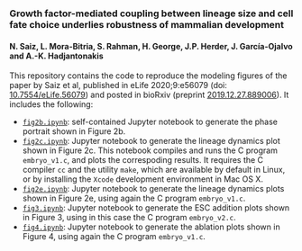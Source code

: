 ### Growth factor-mediated coupling between lineage size and cell fate choice underlies robustness of mammalian development

#### N. Saiz, L. Mora-Bitria, S. Rahman, H. George, J.P. Herder, J. García-Ojalvo and A.-K. Hadjantonakis

This repository contains the code to reproduce the modeling figures of the paper by Saiz et al, published in eLife 2020;9:e56079 (doi: [10.7554/eLife.56079](http://dx.doi.org/10.7554/eLife.56079)) and posted in bioRxiv (preprint [2019.12.27.889006](http://dx.doi.org/10.1101/2019.12.27.889006)). It includes the following:

* [`fig2b.ipynb`](fig2b.ipynb): self-contained Jupyter notebook to generate the phase portrait shown in Figure 2b.
* [`fig2c.ipynb`](fig2c.ipynb): Jupyter notebook to generate the lineage dynamics plot shown in Figure 2c. This notebook compiles and runs the C program `embryo_v1.c`, and plots the correspoding results. It requires the C compiler `cc` and the utility `make`, which are available by default in Linux, or by installing the `Xcode` development environment in Mac OS X.
* [`fig2e.ipynb`](fig2e.ipynb): Jupyter notebook to generate the lineage dynamics plots shown in Figure 2e, using again the C program `embryo_v1.c`.
* [`fig3.ipynb`](fig3.ipynb): Jupyter notebook to generate the ESC addition plots shown in Figure 3, using in this case the C program `embryo_v2.c`.
* [`fig4.ipynb`](fig4.ipynb): Jupyter notebook to generate the ablation plots shown in Figure 4, using again the C program `embryo_v1.c`.
